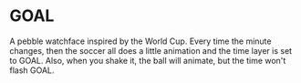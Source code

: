 GOAL
====

A pebble watchface inspired by the World Cup. Every time the minute changes, then the soccer all does a little animation and the time layer is set to GOAL. Also, when you shake it, the ball will animate, but the time won't flash GOAL.

